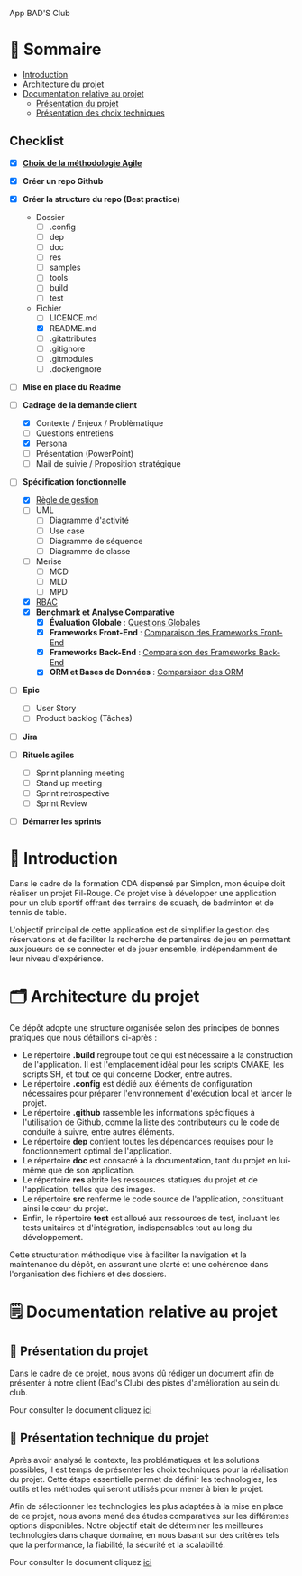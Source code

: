 App BAD'S Club

# 📑 Sommaire

- <a href="#introduction">Introduction</a>
- <a href="#architecture">Architecture du projet</a>
- <a href="#project-doc">Documentation relative au projet</a>
  - <a href="#project-presentation">Présentation du projet</a>
  - <a href="#project-technical-documentation">Présentation des choix techniques</a>

## Checklist

- [X] **[Choix de la méthodologie Agile](./doc/methodology.md)**
- [x] **Créer un repo Github**
- [x] **Créer la structure du repo (Best practice)**

  - Dossier
    - [ ] .config
    - [ ] dep
    - [ ] doc
    - [ ] res
    - [ ] samples
    - [ ] tools
    - [ ] build
    - [ ] test
  - Fichier
    - [ ] LICENCE.md
    - [x] README.md
    - [ ] .gitattributes
    - [ ] .gitignore
    - [ ] .gitmodules
    - [ ] .dockerignore

- [ ] **Mise en place du Readme**
- [ ] **Cadrage de la demande client**
  - [x] Contexte / Enjeux / Problèmatique
  - [ ] Questions entretiens
  - [x] Persona
  - [ ] Présentation (PowerPoint)
  - [ ] Mail de suivie / Proposition stratégique
- [ ] **Spécification fonctionnelle**
  - [X] [Règle de gestion](./doc/gestion-rules.md)
  - [ ] UML
    - [ ] Diagramme d'activité
    - [ ] Use case
    - [ ] Diagramme de séquence
    - [ ] Diagramme de classe
  - [ ] Merise
    - [ ] MCD
    - [ ] MLD
    - [ ] MPD
  - [X] [RBAC](./doc/RBAC.md)
  - [X] **Benchmark et Analyse Comparative**
    - [X] **Évaluation Globale** : [Questions Globales](./doc/Benchmark/global-questions.md)
    - [X] **Frameworks Front-End** : [Comparaison des Frameworks Front-End](./doc/Benchmark/front-end-frameworks.md)
    - [X] **Frameworks Back-End** : [Comparaison des Frameworks Back-End](./doc/Benchmark/front-end-frameworks.md)
    - [X] **ORM et Bases de Données** : [Comparaison des ORM](./doc/Benchmark/orm.md)
- [ ] **Epic**
  - [ ] User Story
  - [ ] Product backlog (Tâches)
- [ ] **Jira**
- [ ] **Rituels agiles**

  - [ ] Sprint planning meeting
  - [ ] Stand up meeting
  - [ ] Sprint retrospective
  - [ ] Sprint Review

- [ ] **Démarrer les sprints**

# 📃 Introduction <a id="introduction"></a>

Dans le cadre de la formation CDA dispensé par Simplon, mon équipe doit réaliser un projet Fil-Rouge.
Ce projet vise à développer une application pour un club sportif offrant des terrains de squash, de badminton et de tennis de table.

L'objectif principal de cette application est de simplifier la gestion des réservations et de faciliter la recherche de partenaires de jeu en permettant aux joueurs de se connecter et de jouer ensemble, indépendamment de leur niveau d'expérience.

#  🗂 Architecture du projet  <a id="architecture"></a>

Ce dépôt adopte une structure organisée selon des principes de bonnes pratiques que nous détaillons ci-après :

- Le répertoire **.build** regroupe tout ce qui est nécessaire à la construction de l'application. Il est l'emplacement idéal pour les scripts CMAKE, les scripts SH, et tout ce qui concerne Docker, entre autres.
- Le répertoire **.config** est dédié aux éléments de configuration nécessaires pour préparer l'environnement d'exécution local et lancer le projet.
- Le répertoire **.github** rassemble les informations spécifiques à l'utilisation de Github, comme la liste des contributeurs ou le code de conduite à suivre, entre autres éléments.
- Le répertoire **dep** contient toutes les dépendances requises pour le fonctionnement optimal de l'application.
- Le répertoire **doc** est consacré à la documentation, tant du projet en lui-même que de son application.
- Le répertoire **res** abrite les ressources statiques du projet et de l'application, telles que des images.
- Le répertoire **src** renferme le code source de l'application, constituant ainsi le cœur du projet.
- Enfin, le répertoire **test** est alloué aux ressources de test, incluant les tests unitaires et d'intégration, indispensables tout au long du développement.

Cette structuration méthodique vise à faciliter la navigation et la maintenance du dépôt, en assurant une clarté et une cohérence dans l'organisation des fichiers et des dossiers.

# 🗒 Documentation relative au projet <a id="project-doc"></a>

## 📣 Présentation du projet 

Dans le cadre de ce projet, nous avons dû rédiger un document afin de présenter à notre client (Bad's Club) des pistes d'amélioration au sein du club.

Pour consulter le document cliquez <a href="doc/improvement-proposition-strategy.md">ici</a>

## 📣 Présentation technique du projet 

Après avoir analysé le contexte, les problématiques et les solutions possibles, il est temps de présenter les choix techniques pour la réalisation du projet. Cette étape essentielle permet de définir les technologies, les outils et les méthodes qui seront utilisés pour mener à bien le projet.

Afin de sélectionner les technologies les plus adaptées à la mise en place de ce projet, nous avons mené des études comparatives sur les différentes options disponibles. Notre objectif était de déterminer les meilleures technologies dans chaque domaine, en nous basant sur des critères tels que la performance, la fiabilité, la sécurité et la scalabilité.

Pour consulter le document cliquez <a href="doc/technical-proposition.md">ici</a>